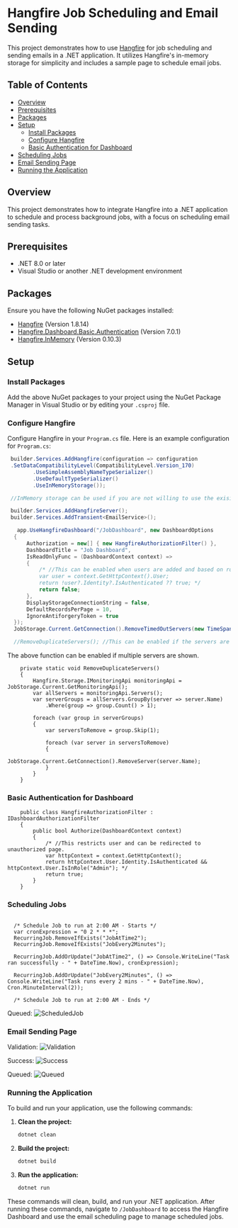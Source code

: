 # Hangfire Job Scheduling and Email Sending

This project demonstrates how to use [Hangfire](https://www.hangfire.io/) for job scheduling and sending emails in a .NET application. It utilizes Hangfire's in-memory storage for simplicity and includes a sample page to schedule email jobs.

## Table of Contents

- [Overview](#overview)
- [Prerequisites](#prerequisites)
- [Packages](#packages)
- [Setup](#setup)
  - [Install Packages](#install-packages)
  - [Configure Hangfire](#configure-hangfire)
  - [Basic Authentication for Dashboard](#basic-authentication-for-dashboard)
- [Scheduling Jobs](#scheduling-jobs)
- [Email Sending Page](#email-sending-page)
- [Running the Application](#running-the-application)

## Overview

This project demonstrates how to integrate Hangfire into a .NET application to schedule and process background jobs, with a focus on scheduling email sending tasks.

## Prerequisites

- .NET 8.0 or later
- Visual Studio or another .NET development environment

## Packages

Ensure you have the following NuGet packages installed:

- [Hangfire](https://www.nuget.org/packages/Hangfire) (Version 1.8.14)
- [Hangfire.Dashboard.Basic.Authentication](https://www.nuget.org/packages/Hangfire.Dashboard.Basic.Authentication) (Version 7.0.1)
- [Hangfire.InMemory](https://www.nuget.org/packages/Hangfire.InMemory) (Version 0.10.3)

## Setup

### Install Packages

Add the above NuGet packages to your project using the NuGet Package Manager in Visual Studio or by editing your `.csproj` file.

### Configure Hangfire

Configure Hangfire in your `Program.cs` file. Here is an example configuration for `Program.cs`:

```csharp
 builder.Services.AddHangfire(configuration => configuration
 .SetDataCompatibilityLevel(CompatibilityLevel.Version_170)
        .UseSimpleAssemblyNameTypeSerializer()
        .UseDefaultTypeSerializer()
        .UseInMemoryStorage());

 //InMemory storage can be used if you are not willing to use the exisitng sql server database

 builder.Services.AddHangfireServer();
 builder.Services.AddTransient<EmailService>();

   app.UseHangfireDashboard("/JobDashboard", new DashboardOptions
  {
      Authorization = new[] { new HangfireAuthorizationFilter() },
      DashboardTitle = "Job Dashboard",
      IsReadOnlyFunc = (DashboardContext context) =>
      {
          /* //This can be enabled when users are added and based on role, it can be made as readonly or not
          var user = context.GetHttpContext().User;
          return !user?.Identity?.IsAuthenticated ?? true; */
          return false;
      },
      DisplayStorageConnectionString = false,
      DefaultRecordsPerPage = 10,
      IgnoreAntiforgeryToken = true
  });
  JobStorage.Current.GetConnection().RemoveTimedOutServers(new TimeSpan(0, 0, 15));

  //RemoveDuplicateServers(); //This can be enabled if the servers are duplicated.

```

The above function can be enabled if multiple servers are shown.

```CSharp
    private static void RemoveDuplicateServers()
    {
        Hangfire.Storage.IMonitoringApi monitoringApi = JobStorage.Current.GetMonitoringApi();
        var allServers = monitoringApi.Servers();
        var serverGroups = allServers.GroupBy(server => server.Name)
            .Where(group => group.Count() > 1);

        foreach (var group in serverGroups)
        {
            var serversToRemove = group.Skip(1);

            foreach (var server in serversToRemove)
            {
                JobStorage.Current.GetConnection().RemoveServer(server.Name);
            }
        }
    }
```

### Basic Authentication for Dashboard

```CSharp
    public class HangfireAuthorizationFilter : IDashboardAuthorizationFilter
    {
        public bool Authorize(DashboardContext context)
        {
            /* //This restricts user and can be redirected to unauthorized page.
            var httpContext = context.GetHttpContext();
            return httpContext.User.Identity.IsAuthenticated && httpContext.User.IsInRole("Admin"); */
            return true;
        }
    }
```

### Scheduling Jobs

```CSharp

  /* Schedule Job to run at 2:00 AM - Starts */
  var cronExpression = "0 2 * * *";
  RecurringJob.RemoveIfExists("JobAtTime2");
  RecurringJob.RemoveIfExists("JobEvery2Minutes");

  RecurringJob.AddOrUpdate("JobAtTime2", () => Console.WriteLine("Task ran successfully - " + DateTime.Now), cronExpression);

  RecurringJob.AddOrUpdate("JobEvery2Minutes", () => Console.WriteLine("Task runs every 2 mins - " + DateTime.Now), Cron.MinuteInterval(2));

  /* Schedule Job to run at 2:00 AM - Ends */

```

Queued:
![ScheduledJob](images/ScheduledSS.jpg)

### Email Sending Page

Validation:
 ![Validation](images/ErrorSS.jpg)

Success:
 ![Success](images/SuccessSS.jpg)

Queued:
 ![Queued](images/QueuedSS.jpg)

### Running the Application

To build and run your application, use the following commands:

1. **Clean the project:**

   ```bash
   dotnet clean

2. **Build the project:**

   ```bash
   dotnet build

3. **Run the application:**

   ```bash
   dotnet run

These commands will clean, build, and run your .NET application. After running these commands, navigate to `/JobDashboard` to access the Hangfire Dashboard and use the email scheduling page to manage scheduled jobs.